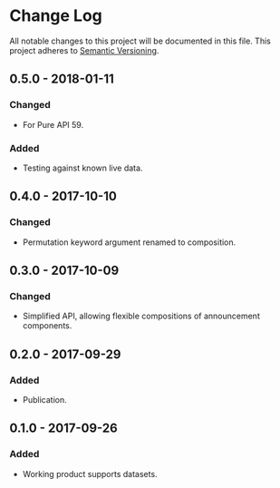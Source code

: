 # Change Log
All notable changes to this project will be documented in this file.
This project adheres to [Semantic Versioning](http://semver.org/).

## 0.5.0 - 2018-01-11
### Changed
- For Pure API 59.

### Added
- Testing against known live data.

## 0.4.0 - 2017-10-10
### Changed
- Permutation keyword argument renamed to composition.

## 0.3.0 - 2017-10-09
### Changed
- Simplified API, allowing flexible compositions of announcement components.

## 0.2.0 - 2017-09-29
### Added
- Publication.

## 0.1.0 - 2017-09-26
### Added
- Working product supports datasets.
